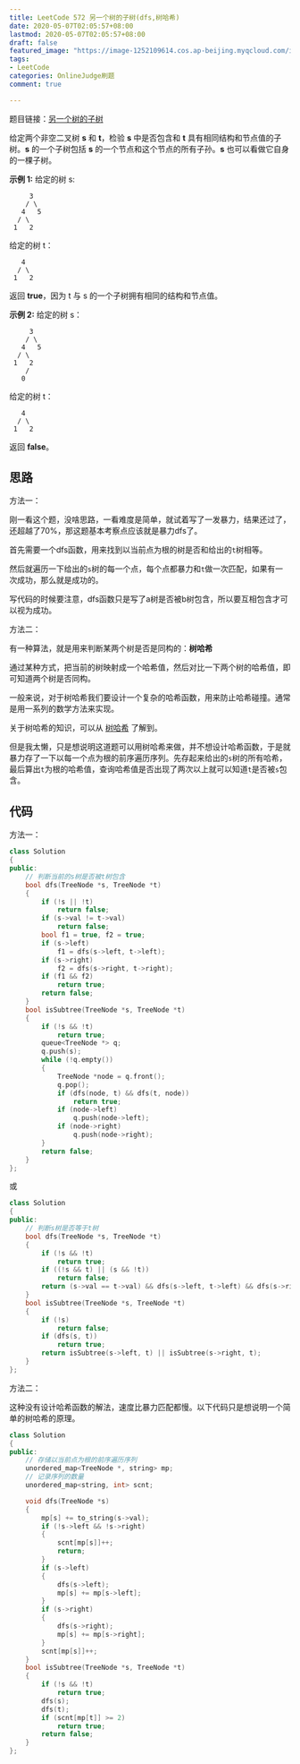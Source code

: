 ```yaml
---
title: LeetCode 572 另一个树的子树(dfs,树哈希)
date: 2020-05-07T02:05:57+08:00
lastmod: 2020-05-07T02:05:57+08:00
draft: false
featured_image: "https://image-1252109614.cos.ap-beijing.myqcloud.com/img/20210508201223.png"
tags:
- LeetCode
categories: OnlineJudge刷题
comment: true

---
```


题目链接：[另一个树的子树](https://leetcode-cn.com/problems/subtree-of-another-tree/)

给定两个非空二叉树 **s** 和 **t**，检验 **s** 中是否包含和 **t** 具有相同结构和节点值的子树。**s** 的一个子树包括 **s** 的一个节点和这个节点的所有子孙。**s** 也可以看做它自身的一棵子树。

**示例 1:**
给定的树 s:

```
     3
    / \
   4   5
  / \
 1   2
```

给定的树 t：

```
   4 
  / \
 1   2
```

返回 **true**，因为 t 与 s 的一个子树拥有相同的结构和节点值。

**示例 2:**
给定的树 s：

```
     3
    / \
   4   5
  / \
 1   2
    /
   0
```

给定的树 t：

```
   4
  / \
 1   2
```

返回 **false**。

## 思路

方法一：

刚一看这个题，没啥思路，一看难度是简单，就试着写了一发暴力，结果还过了，还超越了70%，那这题基本考察点应该就是暴力dfs了。

首先需要一个dfs函数，用来找到以当前点为根的树是否和给出的`t`树相等。

然后就遍历一下给出的`s`树的每一个点，每个点都暴力和`t`做一次匹配，如果有一次成功，那么就是成功的。

写代码的时候要注意，dfs函数只是写了a树是否被b树包含，所以要互相包含才可以视为成功。

方法二：

有一种算法，就是用来判断某两个树是否是同构的：**树哈希**

通过某种方式，把当前的树映射成一个哈希值，然后对比一下两个树的哈希值，即可知道两个树是否同构。

一般来说，对于树哈希我们要设计一个复杂的哈希函数，用来防止哈希碰撞。通常是用一系列的数学方法来实现。

关于树哈希的知识，可以从 [树哈希](https://oi-wiki.org/graph/tree-hash/) 了解到。

但是我太懒，只是想说明这道题可以用树哈希来做，并不想设计哈希函数，于是就暴力存了一下以每一个点为根的前序遍历序列。先存起来给出的`s`树的所有哈希，最后算出`t`为根的哈希值，查询哈希值是否出现了两次以上就可以知道`t`是否被`s`包含。

## 代码

方法一：

```cpp
class Solution
{
public:
    // 判断当前的s树是否被t树包含
    bool dfs(TreeNode *s, TreeNode *t)
    {
        if (!s || !t)
            return false;
        if (s->val != t->val)
            return false;
        bool f1 = true, f2 = true;
        if (s->left)
            f1 = dfs(s->left, t->left);
        if (s->right)
            f2 = dfs(s->right, t->right);
        if (f1 && f2)
            return true;
        return false;
    }
    bool isSubtree(TreeNode *s, TreeNode *t)
    {
        if (!s && !t)
            return true;
        queue<TreeNode *> q;
        q.push(s);
        while (!q.empty())
        {
            TreeNode *node = q.front();
            q.pop();
            if (dfs(node, t) && dfs(t, node))
                return true;
            if (node->left)
                q.push(node->left);
            if (node->right)
                q.push(node->right);
        }
        return false;
    }
};
```

或

```cpp
class Solution
{
public:
    // 判断s树是否等于t树
    bool dfs(TreeNode *s, TreeNode *t)
    {
        if (!s && !t)
            return true;
        if ((!s && t) || (s && !t))
            return false;
        return (s->val == t->val) && dfs(s->left, t->left) && dfs(s->right, t->right);
    }
    bool isSubtree(TreeNode *s, TreeNode *t)
    {
        if (!s)
            return false;
        if (dfs(s, t))
            return true;
        return isSubtree(s->left, t) || isSubtree(s->right, t);
    }
};
```

方法二：

这种没有设计哈希函数的解法，速度比暴力匹配都慢。以下代码只是想说明一个简单的树哈希的原理。

```cpp
class Solution
{
public:
    // 存储以当前点为根的前序遍历序列
    unordered_map<TreeNode *, string> mp;
    // 记录序列的数量
    unordered_map<string, int> scnt;

    void dfs(TreeNode *s)
    {
        mp[s] += to_string(s->val);
        if (!s->left && !s->right)
        {
            scnt[mp[s]]++;
            return;
        }
        if (s->left)
        {
            dfs(s->left);
            mp[s] += mp[s->left];
        }
        if (s->right)
        {
            dfs(s->right);
            mp[s] += mp[s->right];
        }
        scnt[mp[s]]++;
    }
    bool isSubtree(TreeNode *s, TreeNode *t)
    {
        if (!s && !t)
            return true;
        dfs(s);
        dfs(t);
        if (scnt[mp[t]] >= 2)
            return true;
        return false;
    }
};
```
